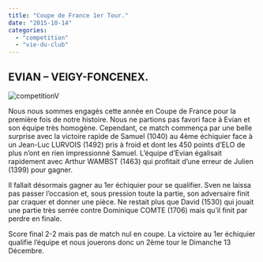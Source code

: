 ```yaml
---
title: "Coupe de France 1er Tour."
date: "2015-10-14"
categories: 
  - "competition"
  - "vie-du-club"
---
```


## EVIAN – VEIGY-FONCENEX.

![competitionV](http://echecs-veigy.fr/wp-content/uploads/2015/10/competitionV-300x300.png)

Nous nous sommes engagés cette année en Coupe de France pour la première fois de notre histoire. Nous ne partions pas favori face à Evian et son équipe très homogène. Cependant, ce match commença par une belle surprise avec la victoire rapide de Samuel (1040) au 4ème échiquier face à un Jean-Luc LURVOIS (1492) pris à froid et dont les 450 points d’ELO de plus n’ont en rien impressionné Samuel. L’équipe d’Evian égalisait rapidement avec Arthur WAMBST (1463) qui profitait d’une erreur de Julien (1399) pour gagner.

Il fallait désormais gagner au 1er échiquier pour se qualifier. Sven ne laissa pas passer l’occasion et, sous pression toute la partie, son adversaire finit par craquer et donner une pièce. Ne restait plus que David (1530) qui jouait une partie très serrée contre Dominique COMTE (1706) mais qu’il finit par perdre en finale.

Score final 2-2 mais pas de match nul en coupe. La victoire au 1er échiquier qualifie l’équipe et nous jouerons donc un 2ème tour le Dimanche 13 Décembre.
